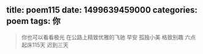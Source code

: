 title: poem115
date: 1499639459000
categories: poem
tags: 你
---
> 你也可以看看极光
在公路上精致优雅的飞驰
早安
孤独小美
格致别趣
六点起床115天 迟到三天